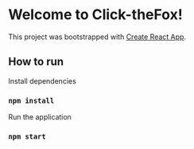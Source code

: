 # Welcome to Click-theFox!

This project was bootstrapped with [Create React App](https://github.com/facebook/create-react-app).

## How to run

Install dependencies
### `npm install`

Run the application
### `npm start`
